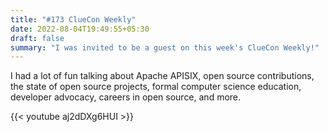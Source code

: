 ```yaml
---
title: "#173 ClueCon Weekly"
date: 2022-08-04T19:49:55+05:30
draft: false
summary: "I was invited to be a guest on this week's ClueCon Weekly!"
---
```


I had a lot of fun talking about Apache APISIX, open source contributions, the state of open source projects, formal computer science education, developer advocacy, careers in open source, and more.

{{< youtube aj2dDXg6HUI >}}
